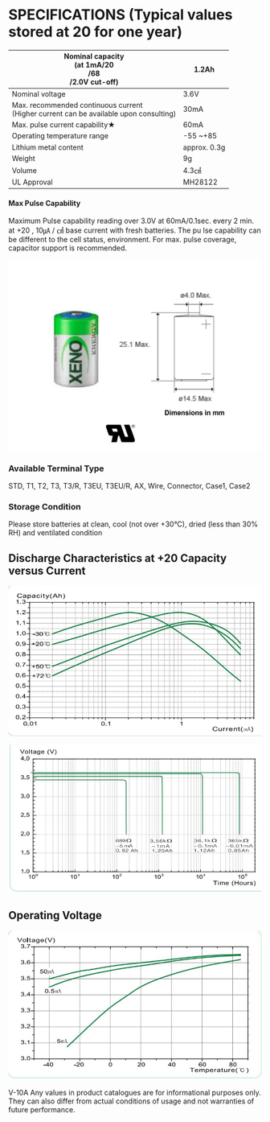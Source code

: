 # **SPECIFICATIONS** (Typical values stored at 20 for one year)

| Nominal capacity<br>(at 1mA/20<br>/68<br>/2.0V cut-off)                                  | 1.2Ah        |
|------------------------------------------------------------------------------------------|--------------|
| Nominal voltage                                                                          | 3.6V         |
| Max. recommended continuous current<br>(Higher current can be available upon consulting) | 30mA         |
| Max. pulse current capability★                                                           | 60mA         |
| Operating temperature range                                                              | -55 ~+85     |
| Lithium metal content                                                                    | approx. 0.3g |
| Weight                                                                                   | 9g           |
| Volume                                                                                   | 4.3㎤         |
| UL Approval                                                                              | MH28122      |

#### **Max Pulse Capability**

Maximum Pulse capability reading over 3.0V at 60mA/0.1sec. every 2 min. at +20 , 10㎂ / ㎠ base current with fresh batteries. The pu lse capability can be different to the cell status, environment. For max. pulse coverage, capacitor support is recommended.

![](images/_page_0_Figure_6.jpeg)

### **Available Terminal Type**

STD, T1, T2, T3, T3/R, T3EU, T3EU/R, AX, Wire, Connector, Case1, Case2

### **Storage Condition**

 Please store batteries at clean, cool (not over +30°C), dried (less than 30% RH) and ventilated condition

## **Discharge Characteristics at +20 Capacity versus Current**

![](images/_page_0_Figure_12.jpeg)

![](images/_page_0_Figure_13.jpeg)

## **Operating Voltage**

![](images/_page_0_Figure_15.jpeg)

V-10A Any values in product catalogues are for informational purposes only. They can also differ from actual conditions of usage and not warranties of future performance.